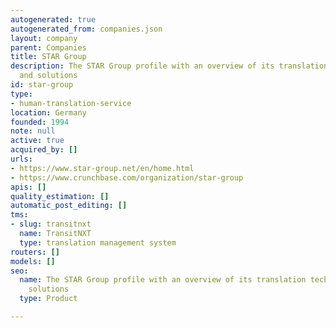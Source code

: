 ```yaml
---
autogenerated: true
autogenerated_from: companies.json
layout: company
parent: Companies
title: STAR Group
description: The STAR Group profile with an overview of its translation technologies
  and solutions
id: star-group
type:
- human-translation-service
location: Germany
founded: 1994
note: null
active: true
acquired_by: []
urls:
- https://www.star-group.net/en/home.html
- https://www.crunchbase.com/organization/star-group
apis: []
quality_estimation: []
automatic_post_editing: []
tms:
- slug: transitnxt
  name: TransitNXT
  type: translation management system
routers: []
models: []
seo:
  name: The STAR Group profile with an overview of its translation technologies and
    solutions
  type: Product

---
```


